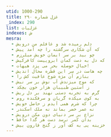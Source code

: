 ```yaml
---
utid: 1000-290
title: غزل شماره ۲۹۰
_index: 290
list: غزلیات
indexes: ش
mesra:
  - دلم رمیده شد و غافلم من درویش
  - که آن شکاری سرگشته را چه آمد پیش
  - چو بید بر سر ایمان خویش میلرزم
  - که دل به دست کمان ابروییست کافرکیش
  - خیال حوصله بحر می پزد هیهات!
  - چه هاست در سر این قطره محال اندیش
  - بنازم آن مژه شوخ عافیت کش را
  - که موج میزندش آب نوش بر سر نیش
  - ز آستین طبیبان هزار خون بچکد
  - گرم به تجربه دستی نهند بر دل ریش
  - به کوی میکده گریان و سرفکنده روم
  - چرا که شرم همی آیدم ز حاصل خویش
  - نه عمر خضر بماند نه ملک اسکندر
  - نزاع بر سر دنیای دون مکن درویش
  - بدان کمر نرسد دست هر گدا حافظ
  - خزینه یی به کف آور ز گنج قارون بیش
---
```

